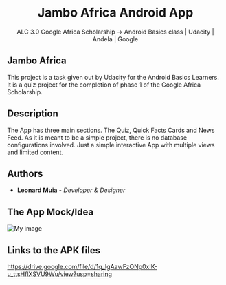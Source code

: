 <h1 align="center">Jambo Africa Android App </h1>
 
<p align="center">ALC 3.0 Google Africa Scholarship -> Android Basics class | Udacity | Andela | Google</p>

## Jambo Africa

This project is a task given out by Udacity for the Android Basics Learners. It is a quiz project for the completion of phase 1 of the Google Africa Scholarship.

## Description
The App has three main sections. The Quiz, Quick Facts Cards and News Feed. As it is meant to be a simple project, there is no database configurations involved. Just  a simple interactive App with multiple views and limited content.


## Authors
* **Leonard Muia** - *Developer & Designer* 




## The App Mock/Idea

![My image](http://bit.ly/2tPNRTc)


## Links to the APK files

https://drive.google.com/file/d/1q_IgAawFzONp0xIK-u_ttsHflXSVU9Wu/view?usp=sharing
